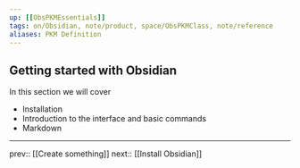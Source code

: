 ```yaml
---
up: [[ObsPKMEssentials]]
tags: on/Obsidian, note/product, space/ObsPKMClass, note/reference
aliases: PKM Definition
---
```

## Getting started with Obsidian

In this section we will cover
- Installation
- Introduction to the interface and basic commands
- Markdown

---
prev:: [[Create something]]
next:: [[Install Obsidian]]


